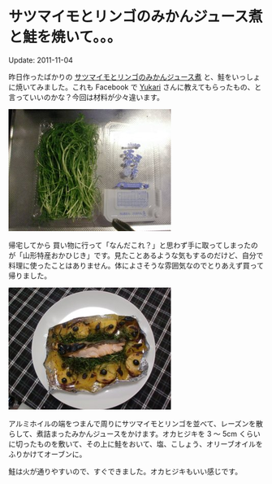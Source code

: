 サツマイモとリンゴのみかんジュース煮と鮭を焼いて。。。
=====

Update: 2011-11-04

昨日作ったばかりの [サツマイモとリンゴのみかんジュース煮](20111103.md) と、鮭をいっしょに焼いてみました。これも Facebook で [Yukari](https://www.facebook.com/yukari.rich) さんに教えてもらったもの、と言っていいのかな？今回は材料が少々違います。

![](20111104_0.jpg)

帰宅してから 買い物に行って「なんだこれ？」と思わず手に取ってしまったのが「山形特産おかひじき」です。見たことあるような気もするのだけど、自分で料理に使ったことはありません。体によさそうな雰囲気なのでとりあえず買って帰りました。

![](20111104_1.jpg)

アルミホイルの端をつまんで周りにサツマイモとリンゴを並べて、レーズンを散らして、煮詰まったみかんジュースをかけます。オカヒジキを 3 〜 5cm くらいに切ったものを敷いて、その上に鮭をおいて、塩、こしょう、オリーブオイルをふりかけてオーブンに。

鮭は火が通りやすいので、すぐできました。オカヒジキもいい感じです。
